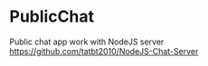 # PublicChat

Public chat app work with NodeJS server
https://github.com/tatbt2010/NodeJS-Chat-Server
